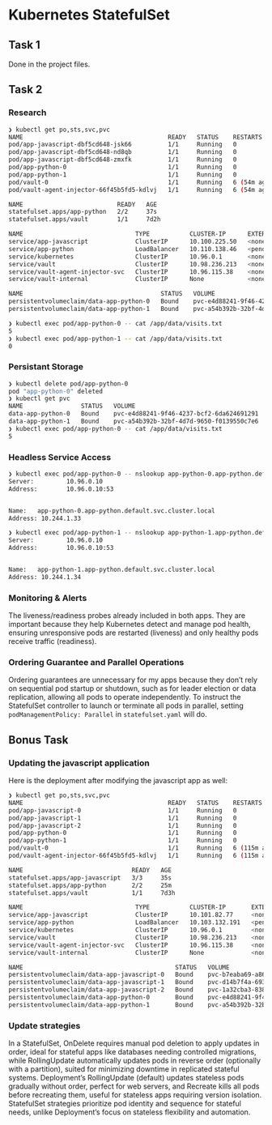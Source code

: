 # Kubernetes StatefulSet

## Task 1

Done in the project files.

## Task 2

### Research

```bash
❯ kubectl get po,sts,svc,pvc
NAME                                        READY   STATUS    RESTARTS      AGE
pod/app-javascript-dbf5cd648-jsk66          1/1     Running   0             42m
pod/app-javascript-dbf5cd648-nd8qb          1/1     Running   0             42m
pod/app-javascript-dbf5cd648-zmxfk          1/1     Running   0             42m
pod/app-python-0                            1/1     Running   0             37s
pod/app-python-1                            1/1     Running   0             23s
pod/vault-0                                 1/1     Running   6 (54m ago)   7d2h
pod/vault-agent-injector-66f45b5fd5-kdlvj   1/1     Running   6 (54m ago)   7d2h

NAME                          READY   AGE
statefulset.apps/app-python   2/2     37s
statefulset.apps/vault        1/1     7d2h

NAME                               TYPE           CLUSTER-IP      EXTERNAL-IP   PORT(S)             AGE
service/app-javascript             ClusterIP      10.100.225.50   <none>        3000/TCP            42m
service/app-python                 LoadBalancer   10.110.138.46   <pending>     8000:30626/TCP      37s
service/kubernetes                 ClusterIP      10.96.0.1       <none>        443/TCP             18d
service/vault                      ClusterIP      10.98.236.213   <none>        8200/TCP,8201/TCP   7d2h
service/vault-agent-injector-svc   ClusterIP      10.96.115.38    <none>        443/TCP             7d2h
service/vault-internal             ClusterIP      None            <none>        8200/TCP,8201/TCP   7d2h

NAME                                      STATUS   VOLUME                                     CAPACITY   ACCESS MODES   STORAGECLASS   VOLUMEATTRIBUTESCLASS   AGE
persistentvolumeclaim/data-app-python-0   Bound    pvc-e4d88241-9f46-4237-bcf2-6da624691291   1Gi        RWO            standard       <unset>                 37s
persistentvolumeclaim/data-app-python-1   Bound    pvc-a54b392b-32bf-4d7d-9650-f0139550c7e6   1Gi        RWO            standard       <unset>                 23s
```

```bash
❯ kubectl exec pod/app-python-0 -- cat /app/data/visits.txt
5
❯ kubectl exec pod/app-python-1 -- cat /app/data/visits.txt
0
```

### Persistant Storage

```bash
❯ kubectl delete pod/app-python-0
pod "app-python-0" deleted
❯ kubectl get pvc
NAME                STATUS   VOLUME                                     CAPACITY   ACCESS MODES   STORAGECLASS   VOLUMEATTRIBUTESCLASS   AGE
data-app-python-0   Bound    pvc-e4d88241-9f46-4237-bcf2-6da624691291   1Gi        RWO            standard       <unset>                 23m
data-app-python-1   Bound    pvc-a54b392b-32bf-4d7d-9650-f0139550c7e6   1Gi        RWO            standard       <unset>                 23m
❯ kubectl exec pod/app-python-0 -- cat /app/data/visits.txt
5
```

### Headless Service Access

```bash
❯ kubectl exec pod/app-python-0 -- nslookup app-python-0.app-python.default.svc.cluster.local
Server:         10.96.0.10
Address:        10.96.0.10:53


Name:   app-python-0.app-python.default.svc.cluster.local
Address: 10.244.1.33

❯ kubectl exec pod/app-python-1 -- nslookup app-python-1.app-python.default.svc.cluster.local
Server:         10.96.0.10
Address:        10.96.0.10:53


Name:   app-python-1.app-python.default.svc.cluster.local
Address: 10.244.1.34
```

### Monitoring & Alerts

The liveness/readiness probes already included in both apps. They are important because they help Kubernetes detect and manage pod health, ensuring unresponsive pods are restarted (liveness) and only healthy pods receive traffic (readiness).

### Ordering Guarantee and Parallel Operations

Ordering guarantees are unnecessary for my apps because they don’t rely on sequential pod startup or shutdown, such as for leader election or data replication, allowing all pods to operate independently. To instruct the StatefulSet controller to launch or terminate all pods in parallel, setting `podManagementPolicy: Parallel` in `statefulset.yaml` will do.

## Bonus Task

### Updating the javascript application

Here is the deployment after modifying the javascript app as well:

```bash
❯ kubectl get po,sts,svc,pvc
NAME                                        READY   STATUS    RESTARTS       AGE
pod/app-javascript-0                        1/1     Running   0              35s
pod/app-javascript-1                        1/1     Running   0              32s
pod/app-javascript-2                        1/1     Running   0              28s
pod/app-python-0                            1/1     Running   0              25m
pod/app-python-1                            1/1     Running   0              25m
pod/vault-0                                 1/1     Running   6 (115m ago)   7d3h
pod/vault-agent-injector-66f45b5fd5-kdlvj   1/1     Running   6 (115m ago)   7d3h

NAME                              READY   AGE
statefulset.apps/app-javascript   3/3     35s
statefulset.apps/app-python       2/2     25m
statefulset.apps/vault            1/1     7d3h

NAME                               TYPE           CLUSTER-IP       EXTERNAL-IP   PORT(S)             AGE
service/app-javascript             ClusterIP      10.101.82.77     <none>        3000/TCP            35s
service/app-python                 LoadBalancer   10.103.132.191   <pending>     8000:32022/TCP      25m
service/kubernetes                 ClusterIP      10.96.0.1        <none>        443/TCP             18d
service/vault                      ClusterIP      10.98.236.213    <none>        8200/TCP,8201/TCP   7d3h
service/vault-agent-injector-svc   ClusterIP      10.96.115.38     <none>        443/TCP             7d3h
service/vault-internal             ClusterIP      None             <none>        8200/TCP,8201/TCP   7d3h

NAME                                          STATUS   VOLUME                                     CAPACITY   ACCESS MODES   STORAGECLASS   VOLUMEATTRIBUTESCLASS   AGE
persistentvolumeclaim/data-app-javascript-0   Bound    pvc-b7eaba69-a865-4687-97b3-4c1fe26af897   1Gi        RWO            standard       <unset>                 35s
persistentvolumeclaim/data-app-javascript-1   Bound    pvc-d14b7f4a-693f-4a6c-9359-0ac57ef37c4c   1Gi        RWO            standard       <unset>                 32s
persistentvolumeclaim/data-app-javascript-2   Bound    pvc-1a32cba3-838e-47e6-bed0-648452d041d8   1Gi        RWO            standard       <unset>                 28s
persistentvolumeclaim/data-app-python-0       Bound    pvc-e4d88241-9f46-4237-bcf2-6da624691291   1Gi        RWO            standard       <unset>                 62m
persistentvolumeclaim/data-app-python-1       Bound    pvc-a54b392b-32bf-4d7d-9650-f0139550c7e6   1Gi        RWO            standard       <unset>                 61
```

### Update strategies

In a StatefulSet, OnDelete requires manual pod deletion to apply updates in order, ideal for stateful apps like databases needing controlled migrations, while RollingUpdate automatically updates pods in reverse order (optionally with a partition), suited for minimizing downtime in replicated stateful systems. Deployment’s RollingUpdate (default) updates stateless pods gradually without order, perfect for web servers, and Recreate kills all pods before recreating them, useful for stateless apps requiring version isolation. StatefulSet strategies prioritize pod identity and sequence for stateful needs, unlike Deployment’s focus on stateless flexibility and automation.


